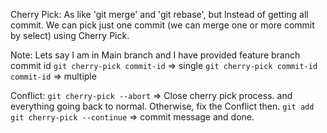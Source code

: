 Cherry Pick: As like 'git merge' and 'git rebase', but Instead of getting all commit. We can pick just one commit (we can merge one or more commit by select) using Cherry Pick.

Note: Lets say I am in Main branch and I have provided feature branch commit id
`git cherry-pick commit-id` => single
`git cherry-pick commit-id commit-id` => multiple

Conflict:
`git cherry-pick --abort` => Close cherry pick process. and everything going back to normal.
Otherwise, fix the Conflict then.
`git add `
`git cherry-pick --continue` => commit message and done.